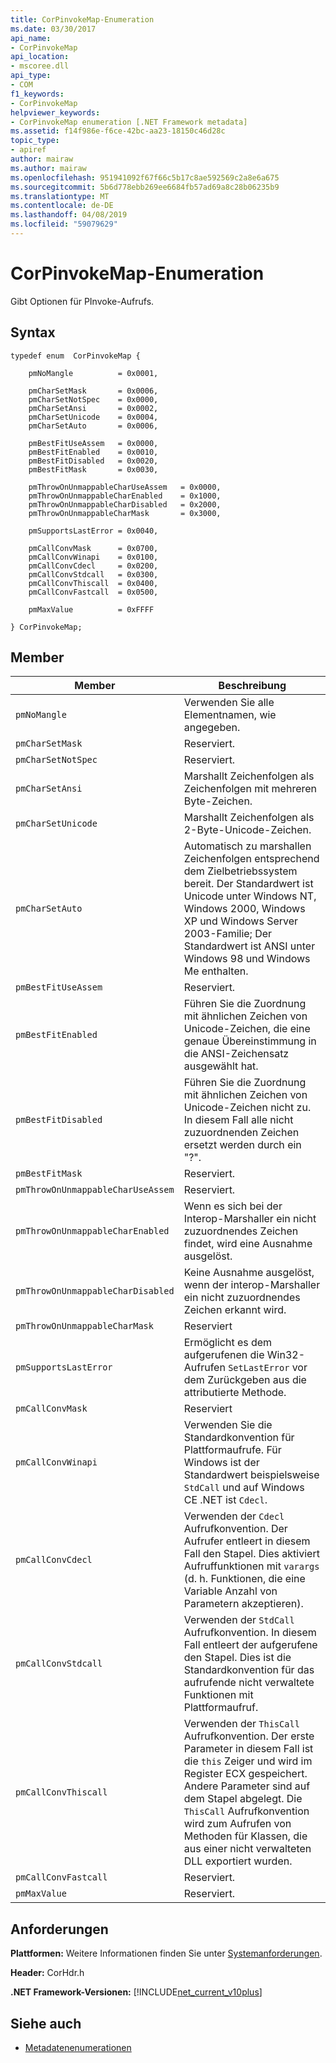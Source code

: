 ```yaml
---
title: CorPinvokeMap-Enumeration
ms.date: 03/30/2017
api_name:
- CorPinvokeMap
api_location:
- mscoree.dll
api_type:
- COM
f1_keywords:
- CorPinvokeMap
helpviewer_keywords:
- CorPinvokeMap enumeration [.NET Framework metadata]
ms.assetid: f14f986e-f6ce-42bc-aa23-18150c46d28c
topic_type:
- apiref
author: mairaw
ms.author: mairaw
ms.openlocfilehash: 951941092f67f66c5b17c8ae592569c2a8e6a675
ms.sourcegitcommit: 5b6d778ebb269ee6684fb57ad69a8c28b06235b9
ms.translationtype: MT
ms.contentlocale: de-DE
ms.lasthandoff: 04/08/2019
ms.locfileid: "59079629"
---
```

# <a name="corpinvokemap-enumeration"></a>CorPinvokeMap-Enumeration
Gibt Optionen für PInvoke-Aufrufs.  
  
## <a name="syntax"></a>Syntax  
  
```  
typedef enum  CorPinvokeMap {  
  
    pmNoMangle          = 0x0001,  
  
    pmCharSetMask       = 0x0006,  
    pmCharSetNotSpec    = 0x0000,  
    pmCharSetAnsi       = 0x0002,  
    pmCharSetUnicode    = 0x0004,  
    pmCharSetAuto       = 0x0006,  
  
    pmBestFitUseAssem   = 0x0000,  
    pmBestFitEnabled    = 0x0010,  
    pmBestFitDisabled   = 0x0020,  
    pmBestFitMask       = 0x0030,  
  
    pmThrowOnUnmappableCharUseAssem   = 0x0000,  
    pmThrowOnUnmappableCharEnabled    = 0x1000,  
    pmThrowOnUnmappableCharDisabled   = 0x2000,  
    pmThrowOnUnmappableCharMask       = 0x3000,  
  
    pmSupportsLastError = 0x0040,   
  
    pmCallConvMask      = 0x0700,  
    pmCallConvWinapi    = 0x0100,  
    pmCallConvCdecl     = 0x0200,  
    pmCallConvStdcall   = 0x0300,  
    pmCallConvThiscall  = 0x0400,  
    pmCallConvFastcall  = 0x0500,  
  
    pmMaxValue          = 0xFFFF  
  
} CorPinvokeMap;  
```  
  
## <a name="members"></a>Member  
  
|Member|Beschreibung|  
|------------|-----------------|  
|`pmNoMangle`|Verwenden Sie alle Elementnamen, wie angegeben.|  
|`pmCharSetMask`|Reserviert.|  
|`pmCharSetNotSpec`|Reserviert.|  
|`pmCharSetAnsi`|Marshallt Zeichenfolgen als Zeichenfolgen mit mehreren Byte-Zeichen.|  
|`pmCharSetUnicode`|Marshallt Zeichenfolgen als 2-Byte-Unicode-Zeichen.|  
|`pmCharSetAuto`|Automatisch zu marshallen Zeichenfolgen entsprechend dem Zielbetriebssystem bereit. Der Standardwert ist Unicode unter Windows NT, Windows 2000, Windows XP und Windows Server 2003-Familie; Der Standardwert ist ANSI unter Windows 98 und Windows Me enthalten.|  
|`pmBestFitUseAssem`|Reserviert.|  
|`pmBestFitEnabled`|Führen Sie die Zuordnung mit ähnlichen Zeichen von Unicode-Zeichen, die eine genaue Übereinstimmung in die ANSI-Zeichensatz ausgewählt hat.|  
|`pmBestFitDisabled`|Führen Sie die Zuordnung mit ähnlichen Zeichen von Unicode-Zeichen nicht zu. In diesem Fall alle nicht zuzuordnenden Zeichen ersetzt werden durch ein "?".|  
|`pmBestFitMask`|Reserviert.|  
|`pmThrowOnUnmappableCharUseAssem`|Reserviert.|  
|`pmThrowOnUnmappableCharEnabled`|Wenn es sich bei der Interop-Marshaller ein nicht zuzuordnendes Zeichen findet, wird eine Ausnahme ausgelöst.|  
|`pmThrowOnUnmappableCharDisabled`|Keine Ausnahme ausgelöst, wenn der interop-Marshaller ein nicht zuzuordnendes Zeichen erkannt wird.|  
|`pmThrowOnUnmappableCharMask`|Reserviert|  
|`pmSupportsLastError`|Ermöglicht es dem aufgerufenen die Win32-Aufrufen `SetLastError` vor dem Zurückgeben aus die attributierte Methode.|  
|`pmCallConvMask`|Reserviert|  
|`pmCallConvWinapi`|Verwenden Sie die Standardkonvention für Plattformaufrufe. Für Windows ist der Standardwert beispielsweise `StdCall` und auf Windows CE .NET ist `Cdecl`.|  
|`pmCallConvCdecl`|Verwenden der `Cdecl` Aufrufkonvention. Der Aufrufer entleert in diesem Fall den Stapel. Dies aktiviert Aufruffunktionen mit `varargs` (d. h. Funktionen, die eine Variable Anzahl von Parametern akzeptieren).|  
|`pmCallConvStdcall`|Verwenden der `StdCall` Aufrufkonvention. In diesem Fall entleert der aufgerufene den Stapel. Dies ist die Standardkonvention für das aufrufende nicht verwaltete Funktionen mit Plattformaufruf.|  
|`pmCallConvThiscall`|Verwenden der `ThisCall` Aufrufkonvention. Der erste Parameter in diesem Fall ist die `this` Zeiger und wird im Register ECX gespeichert. Andere Parameter sind auf dem Stapel abgelegt. Die `ThisCall` Aufrufkonvention wird zum Aufrufen von Methoden für Klassen, die aus einer nicht verwalteten DLL exportiert wurden.|  
|`pmCallConvFastcall`|Reserviert.|  
|`pmMaxValue`|Reserviert.|  
  
## <a name="requirements"></a>Anforderungen  
 **Plattformen:** Weitere Informationen finden Sie unter [Systemanforderungen](../../../../docs/framework/get-started/system-requirements.md).  
  
 **Header:** CorHdr.h  
  
 **.NET Framework-Versionen:** [!INCLUDE[net_current_v10plus](../../../../includes/net-current-v10plus-md.md)]  
  
## <a name="see-also"></a>Siehe auch

- [Metadatenenumerationen](../../../../docs/framework/unmanaged-api/metadata/metadata-enumerations.md)
